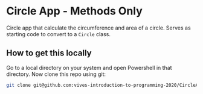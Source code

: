 # Circle App - Methods Only

Circle app that calculate the circumference and area of a circle. Serves as starting code to convert to a `Circle` class.

## How to get this locally

Go to a local directory on your system and open Powershell in that directory. Now clone this repo using git:

```bash
git clone git@github.com:vives-introduction-to-programming-2020/CircleApp-MethodsOnly.git
```
